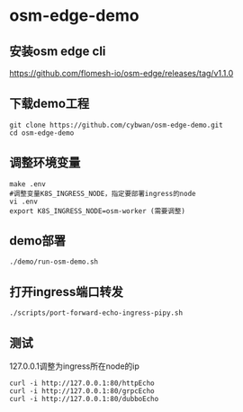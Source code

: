 # osm-edge-demo
## 安装osm edge cli

https://github.com/flomesh-io/osm-edge/releases/tag/v1.1.0

## 下载demo工程

```
git clone https://github.com/cybwan/osm-edge-demo.git
cd osm-edge-demo
```

## 调整环境变量

```
make .env
#调整变量K8S_INGRESS_NODE，指定要部署ingress的node
vi .env
export K8S_INGRESS_NODE=osm-worker (需要调整)
```

## demo部署

```
./demo/run-osm-demo.sh
```

## 打开ingress端口转发

```
./scripts/port-forward-echo-ingress-pipy.sh
```

## 测试 

127.0.0.1调整为ingress所在node的ip

```
curl -i http://127.0.0.1:80/httpEcho
curl -i http://127.0.0.1:80/grpcEcho
curl -i http://127.0.0.1:80/dubboEcho
```

